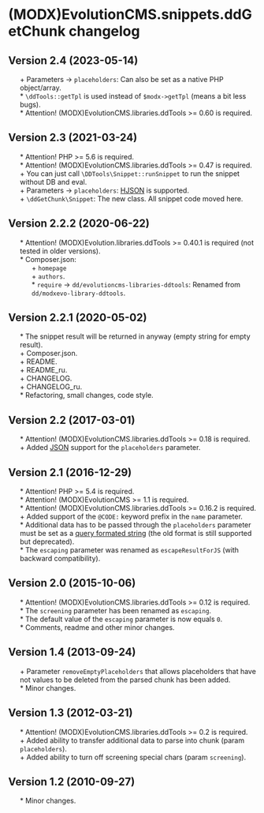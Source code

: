 # (MODX)EvolutionCMS.snippets.ddGetChunk changelog


## Version 2.4 (2023-05-14)
* \+ Parameters → `placeholders`: Can also be set as a native PHP object/array.
* \* `\ddTools::getTpl` is used instead of `$modx->getTpl` (means a bit less bugs).
* \* Attention! (MODX)EvolutionCMS.libraries.ddTools >= 0.60 is required.


## Version 2.3 (2021-03-24)
* \* Attention! PHP >= 5.6 is required.
* \* Attention! (MODX)EvolutionCMS.libraries.ddTools >= 0.47 is required.
* \+ You can just call `\DDTools\Snippet::runSnippet` to run the snippet without DB and eval.
* \+ Parameters → `placeholders`: [HJSON](https://hjson.github.io/) is supported.
* \+ `\ddGetChunk\Snippet`: The new class. All snippet code moved here.


## Version 2.2.2 (2020-06-22)
* \* Attention! (MODX)Evolution.libraries.ddTools >= 0.40.1 is required (not tested in older versions).
* \* Composer.json:
	* \+ `homepage`
	* \+ `authors`.
	* \* `require` → `dd/evolutioncms-libraries-ddtools`: Renamed from `dd/modxevo-library-ddtools`.


## Version 2.2.1 (2020-05-02)
* \* The snippet result will be returned in anyway (empty string for empty result).
* \+ Composer.json.
* \+ README.
* \+ README_ru.
* \+ CHANGELOG.
* \+ CHANGELOG_ru.
* \* Refactoring, small changes, code style.


## Version 2.2 (2017-03-01)
* \* Attention! (MODX)EvolutionCMS.libraries.ddTools >= 0.18 is required.
* \+ Added [JSON](https://en.wikipedia.org/wiki/JSON) support for the `placeholders` parameter.


## Version 2.1 (2016-12-29)
* \* Attention! PHP >= 5.4 is required.
* \* Attention! (MODX)EvolutionCMS >= 1.1 is required.
* \* Attention! (MODX)EvolutionCMS.libraries.ddTools >= 0.16.2 is required.
* \+ Added support of the `@CODE:` keyword prefix in the `name` parameter.
* \* Additional data has to be passed through the `placeholders` parameter must be set as a [query formated string](https://en.wikipedia.org/wiki/Query_string) (the old format is still supported but deprecated).
* \* The `escaping` parameter was renamed as `escapeResultForJS` (with backward compatibility).


## Version 2.0 (2015-10-06)
* \* Attention! (MODX)EvolutionCMS.libraries.ddTools >= 0.12 is required.
* \* The `screening` parameter has been renamed as `escaping`.
* \* The default value of the `escaping` parameter is now equals `0`.
* \* Comments, readme and other minor changes.


## Version 1.4 (2013-09-24)
* \+ Parameter `removeEmptyPlaceholders` that allows placeholders that have not values to be deleted from the parsed chunk has been added.
* \* Minor changes.


## Version 1.3 (2012-03-21)
* \* Attention! (MODX)EvolutionCMS.libraries.ddTools >= 0.2 is required.
* \+ Added ability to transfer additional data to parse into chunk (param `placeholders`).
* \+ Added ability to turn off screening special chars (param `screening`).


## Version 1.2 (2010-09-27)
* \* Minor changes.


<link rel="stylesheet" type="text/css" href="https://raw.githack.com/DivanDesign/CSS.ddMarkdown/master/style.min.css" />
<style>ul{list-style:none;}</style>